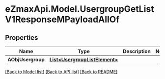 
# eZmaxApi.Model.UsergroupGetListV1ResponseMPayloadAllOf

## Properties

Name | Type | Description | Notes
------------ | ------------- | ------------- | -------------
**AObjUsergroup** | [**List&lt;UsergroupListElement&gt;**](UsergroupListElement.md) |  | 

[[Back to Model list]](../README.md#documentation-for-models)
[[Back to API list]](../README.md#documentation-for-api-endpoints)
[[Back to README]](../README.md)

